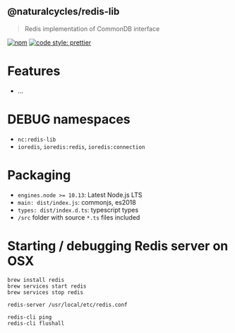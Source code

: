 ## @naturalcycles/redis-lib

> Redis implementation of CommonDB interface

[![npm](https://img.shields.io/npm/v/@naturalcycles/redis-lib/latest.svg)](https://www.npmjs.com/package/@naturalcycles/redis-lib)
[![code style: prettier](https://img.shields.io/badge/code_style-prettier-ff69b4.svg?style=flat-square)](https://github.com/prettier/prettier)

# Features

- ...

# DEBUG namespaces

- `nc:redis-lib`
- `ioredis`, `ioredis:redis`, `ioredis:connection`

# Packaging

- `engines.node >= 10.13`: Latest Node.js LTS
- `main: dist/index.js`: commonjs, es2018
- `types: dist/index.d.ts`: typescript types
- `/src` folder with source `*.ts` files included

# Starting / debugging Redis server on OSX

    brew install redis
    brew services start redis
    brew services stop redis

    redis-server /usr/local/etc/redis.conf

    redis-cli ping
    redis-cli flushall
